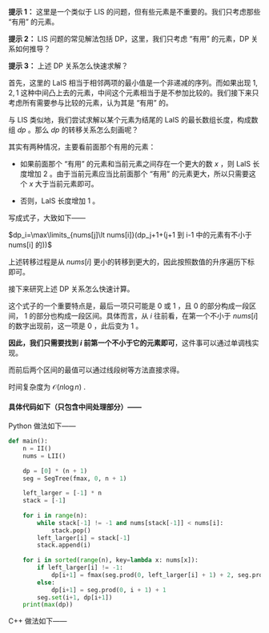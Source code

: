 **提示 1：** 这里是一个类似于 LIS 的问题，但有些元素是不重要的。我们只考虑那些 “有用” 的元素。

**提示 2：** LIS 问题的常见解法包括 DP，这里，我们只考虑 “有用” 的元素，DP 关系如何推导？

**提示 3：** 上述 DP 关系怎么快速求解？

首先，这里的 LaIS 相当于相邻两项的最小值是一个非递减的序列。而如果出现 $1,2,1$ 这种中间凸上去的元素，中间这个元素相当于是不参加比较的。我们接下来只考虑所有需要参与比较的元素，认为其是 “有用” 的。

与 LIS 类似地，我们尝试求解以某个元素为结尾的 LaIS 的最长数组长度，构成数组 $dp$ 。那么 $dp$ 的转移关系怎么刻画呢？

其实有两种情况，主要看前面那个有用的元素：

- 如果前面那个 “有用” 的元素和当前元素之间存在一个更大的数 $x$ ，则 LaIS 长度增加 $2$ 。由于当前元素应当比前面那个 “有用” 的元素更大，所以只需要这个 $x$ 大于当前元素即可。

- 否则，LaIS 长度增加 $1$ 。

写成式子，大致如下——

$dp_i=\max\limits_{nums[j]\lt nums[i]}(dp_j+1+(j+1 到 i-1 中的元素有不小于 nums[i] 的))$

上述转移过程是从 $nums[i]$ 更小的转移到更大的，因此按照数值的升序遍历下标即可。

接下来研究上述 DP 关系怎么快速计算。

这个式子的一个重要特点是，最后一项只可能是 $0$ 或 $1$ ，且 $0$ 的部分构成一段区间， $1$ 的部分也构成一段区间。具体而言，从 $i$ 往前看，在第一个不小于 $nums[i]$ 的数字出现前，这一项是 $0$ ，此后变为 $1$ 。

**因此，我们只需要找到 $i$ 前第一个不小于它的元素即可**，这件事可以通过单调栈实现。

而前后两个区间的最值可以通过线段树等方法直接求得。

时间复杂度为 $\mathcal{O}(n\log n)$ .

#### 具体代码如下（只包含中间处理部分）——

Python 做法如下——

```Python []
def main():
    n = II()
    nums = LII()
    
    dp = [0] * (n + 1)
    seg = SegTree(fmax, 0, n + 1)
    
    left_larger = [-1] * n
    stack = [-1]
    
    for i in range(n):
        while stack[-1] != -1 and nums[stack[-1]] < nums[i]:
            stack.pop()
        left_larger[i] = stack[-1]
        stack.append(i)
    
    for i in sorted(range(n), key=lambda x: nums[x]):
        if left_larger[i] != -1:
            dp[i+1] = fmax(seg.prod(0, left_larger[i] + 1) + 2, seg.prod(left_larger[i] + 1, i + 1) + 1)
        else:
            dp[i+1] = seg.prod(0, i + 1) + 1
        seg.set(i+1, dp[i+1])
    print(max(dp))
```

C++ 做法如下——

```cpp []
```
